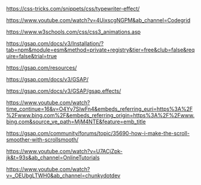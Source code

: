 <!-- Typewriting Animation -->
https://css-tricks.com/snippets/css/typewriter-effect/ 

<!-- PRELOADER TUTORIAL -->
https://www.youtube.com/watch?v=4UixscgNGPM&ab_channel=Codegrid 

<!-- W3S Animation -->
https://www.w3schools.com/css/css3_animations.asp

<!-- GSAP INSTALLATION -->
https://gsap.com/docs/v3/Installation/?tab=npm&module=esm&method=private+registry&tier=free&club=false&require=false&trial=true 

<!-- GSAP RESOURCES -->
https://gsap.com/resources/ 

<!-- GSAP Basic Animation -->
https://gsap.com/docs/v3/GSAP/

<!-- GSAP Fade In Animation -->
https://gsap.com/docs/v3/GSAP/gsap.effects/ 

<!-- GSAP Smooth Scrolling -->
https://www.youtube.com/watch?time_continue=16&v=O4Yy7SIwFn4&embeds_referring_euri=https%3A%2F%2Fwww.bing.com%2F&embeds_referring_origin=https%3A%2F%2Fwww.bing.com&source_ve_path=MjM4NTE&feature=emb_title 

https://gsap.com/community/forums/topic/35690-how-i-make-the-scroll-smoother-with-scrollsmooth/

<!-- Scroll Arrow Animations -->
https://www.youtube.com/watch?v=U7ACjZpk-jk&t=93s&ab_channel=OnlineTutorials 

<!-- CSS Animation -->
https://www.youtube.com/watch?v=_OEUbgLTWH0&ab_channel=chunkydotdev 
